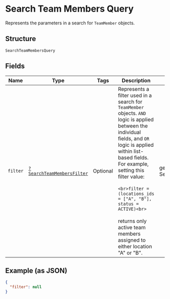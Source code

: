 
# Search Team Members Query

Represents the parameters in a search for `TeamMember` objects.

## Structure

`SearchTeamMembersQuery`

## Fields

| Name | Type | Tags | Description | Getter | Setter |
|  --- | --- | --- | --- | --- | --- |
| `filter` | [`?SearchTeamMembersFilter`](../../doc/models/search-team-members-filter.md) | Optional | Represents a filter used in a search for `TeamMember` objects. `AND` logic is applied<br>between the individual fields, and `OR` logic is applied within list-based fields.<br>For example, setting this filter value:<br><br>```<br>filter = (locations_ids = ["A", "B"], status = ACTIVE)<br>```<br><br>returns only active team members assigned to either location "A" or "B". | getFilter(): ?SearchTeamMembersFilter | setFilter(?SearchTeamMembersFilter filter): void |

## Example (as JSON)

```json
{
  "filter": null
}
```

